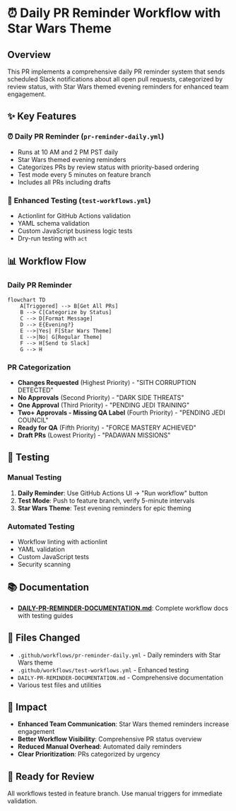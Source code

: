 # ⏰ Daily PR Reminder Workflow with Star Wars Theme

## Overview
This PR implements a comprehensive daily PR reminder system that sends scheduled Slack notifications about all open pull requests, categorized by review status, with Star Wars themed evening reminders for enhanced team engagement.

## ✨ Key Features

### ⏰ **Daily PR Reminder** (`pr-reminder-daily.yml`)
- Runs at 10 AM and 2 PM PST daily
- Star Wars themed evening reminders
- Categorizes PRs by review status with priority-based ordering
- Test mode every 5 minutes on feature branch
- Includes all PRs including drafts

### 🧪 **Enhanced Testing** (`test-workflows.yml`)
- Actionlint for GitHub Actions validation
- YAML schema validation
- Custom JavaScript business logic tests
- Dry-run testing with `act`

## 📊 Workflow Flow

### Daily PR Reminder
```mermaid
flowchart TD
    A[Triggered] --> B[Get All PRs]
    B --> C[Categorize by Status]
    C --> D[Format Message]
    D --> E{Evening?}
    E -->|Yes| F[Star Wars Theme]
    E -->|No| G[Regular Theme]
    F --> H[Send to Slack]
    G --> H
```

### PR Categorization
- **Changes Requested** (Highest Priority) - "SITH CORRUPTION DETECTED"
- **No Approvals** (Second Priority) - "DARK SIDE THREATS"
- **One Approval** (Third Priority) - "PENDING JEDI TRAINING"
- **Two+ Approvals - Missing QA Label** (Fourth Priority) - "PENDING JEDI COUNCIL"
- **Ready for QA** (Fifth Priority) - "FORCE MASTERY ACHIEVED"
- **Draft PRs** (Lowest Priority) - "PADAWAN MISSIONS"

## 🧪 Testing

### Manual Testing
1. **Daily Reminder**: Use GitHub Actions UI → "Run workflow" button
2. **Test Mode**: Push to feature branch, verify 5-minute intervals
3. **Star Wars Theme**: Test evening reminders for epic theming

### Automated Testing
- Workflow linting with actionlint
- YAML validation
- Custom JavaScript tests
- Security scanning

## 📚 Documentation
- **[DAILY-PR-REMINDER-DOCUMENTATION.md](./DAILY-PR-REMINDER-DOCUMENTATION.md)**: Complete workflow docs with testing guides

## 📁 Files Changed
- `.github/workflows/pr-reminder-daily.yml` - Daily reminders with Star Wars theme
- `.github/workflows/test-workflows.yml` - Enhanced testing
- `DAILY-PR-REMINDER-DOCUMENTATION.md` - Comprehensive documentation
- Various test files and utilities

## 🎯 Impact
- **Enhanced Team Communication**: Star Wars themed reminders increase engagement
- **Better Workflow Visibility**: Comprehensive PR status overview
- **Reduced Manual Overhead**: Automated daily reminders
- **Clear Prioritization**: PRs categorized by urgency

## 🚀 Ready for Review
All workflows tested in feature branch. Use manual triggers for immediate validation.
